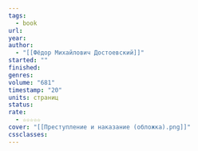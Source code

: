 ```yaml
---
tags:
  - book
url: 
year: 
author:
  - "[[Фёдор Михайлович Достоевский]]"
started: ""
finished: 
genres: 
volume: "681"
timestamp: "20"
units: страниц
status: 
rate:
  - ☆☆☆☆☆
cover: "[[Преступление и наказание (обложка).png]]"
cssclasses:
---
```

